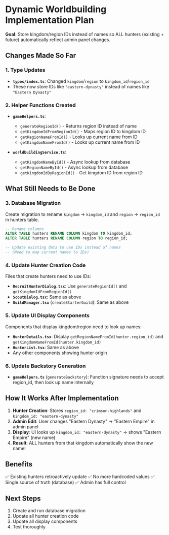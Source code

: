 # Dynamic Worldbuilding Implementation Plan

**Goal**: Store kingdom/region IDs instead of names so ALL hunters (existing + future) automatically reflect admin panel changes.

## Changes Made So Far

### 1. Type Updates
- **`types/index.ts`**: Changed `kingdom`/`region` to `kingdom_id`/`region_id`
- These now store IDs like `"eastern-dynasty"` instead of names like `"Eastern Dynasty"`

### 2. Helper Functions Created
- **`gameHelpers.ts`**:
  - `generateRegionId()` - Returns region ID instead of name
  - `getKingdomIdFromRegionId()` - Maps region ID to kingdom ID
  - `getRegionNameFromId()` - Looks up current name from ID
  - `getKingdomNameFromId()` - Looks up current name from ID

- **`worldbuildingService.ts`**:
  - `getKingdomNameById()` - Async lookup from database
  - `getRegionNameById()` - Async lookup from database
  - `getKingdomIdByRegionId()` - Get kingdom ID from region ID

## What Still Needs to Be Done

### 3. Database Migration
Create migration to rename `kingdom` → `kingdom_id` and `region` → `region_id` in hunters table.

```sql
-- Rename columns
ALTER TABLE hunters RENAME COLUMN kingdom TO kingdom_id;
ALTER TABLE hunters RENAME COLUMN region TO region_id;

-- Update existing data to use IDs instead of names
-- (Need to map current names to IDs)
```

### 4. Update Hunter Creation Code
Files that create hunters need to use IDs:
- **`RecruitHunterDialog.tsx`**: Use `generateRegionId()` and `getKingdomIdFromRegionId()`
- **`ScoutDialog.tsx`**: Same as above
- **`GuildManager.tsx`** (`createStarterGuild`): Same as above

### 5. Update UI Display Components
Components that display kingdom/region need to look up names:
- **`HunterDetails.tsx`**: Display `getRegionNameFromId(hunter.region_id)` and `getKingdomNameFromId(hunter.kingdom_id)`
- **`HunterList.tsx`**: Same as above
- Any other components showing hunter origin

### 6. Update Backstory Generation
- **`gameHelpers.ts`** (`generateBackstory`): Function signature needs to accept region_id, then look up name internally

## How It Works After Implementation

1. **Hunter Creation**: Stores `region_id: "crimson-highlands"` and `kingdom_id: "eastern-dynasty"`
2. **Admin Edit**: User changes "Eastern Dynasty" → "Eastern Empire" in admin panel
3. **Display**: UI looks up `kingdom_id: "eastern-dynasty"` → shows "Eastern Empire" (new name)
4. **Result**: ALL hunters from that kingdom automatically show the new name!

## Benefits

✅ Existing hunters retroactively update
✅ No more hardcoded values
✅ Single source of truth (database)
✅ Admin has full control

## Next Steps

1. Create and run database migration
2. Update all hunter creation code
3. Update all display components
4. Test thoroughly